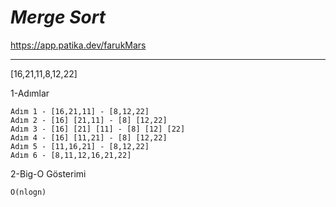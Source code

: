 # *Merge Sort*
https://app.patika.dev/farukMars
___

[16,21,11,8,12,22]

1-Adımlar

    Adım 1 - [16,21,11] - [8,12,22]
    Adım 2 - [16] [21,11] - [8] [12,22]
    Adım 3 - [16] [21] [11] - [8] [12] [22]
    Adım 4 - [16] [11,21] - [8] [12,22]
    Adım 5 - [11,16,21] - [8,12,22]
    Adım 6 - [8,11,12,16,21,22]

2-Big-O Gösterimi

    O(nlogn)
